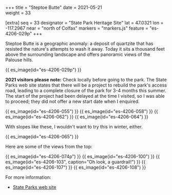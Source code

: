 +++
title = "Steptoe Butte"
date = 2021-05-21       
weight = 33

[extra]
seq = 33
designator = "State Park Heritage Site"
lat = 47.0321
lon = -117.2967
near = "north of Colfax"
markers = "markers.js"
feature = "es-4206-029p"
+++

Steptoe Butte is a geographic anomaly: a deposit of quartzite that has resisted the nature's attempts to wash it away. Today it sits a thousand feet above the surrounding landscape and offers panoramic views of the Palouse hills.

<!-- more -->
{{ es_image(id="es-4206-029p") }}

**2021 visitors please note:** Check locally before going to the park. The State Parks web site states that there will be a project to rebuild the park's access road, leading to a complete closure of the park for 3-4 months this summer. The start of the project had been delayed at the time I visited, so I was able to proceed; they did not offer a new start date when I enquired.

{{ es_image(id="es-4206-055") }}
{{ es_image(id="es-4206-058") }}
{{ es_image(id="es-4206-062") }}
{{ es_image(id="es-4206-064") }}

With slopes like these, I wouldn't want to try this in winter, either.

{{ es_image(id="es-4206-065") }}

Here are some of the views from the top:

{{ es_image(id="es-4206-074p") }}
{{ es_image(id="es-4206-100") }}
{{ es_image(id="es-4206-103", caption="Oh look, a guardrail!") }}
{{ es_image(id="es-4206-107") }}
{{ es_image(id="es-4206-108") }}

For more information:

* [State Parks web site](https://parks.state.wa.us/592/Steptoe-Butte)
